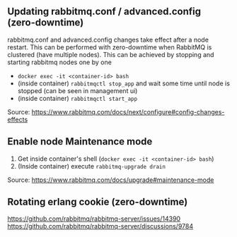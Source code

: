 ## Updating rabbitmq.conf / advanced.config (zero-downtime)

rabbitmq.conf and advanced.config changes take effect after a node restart. This can be performed with zero-downtime when RabbitMQ is clustered (have multiple nodes). This can be achieved by stopping and starting rabbitmq nodes one by one
* `docker exec -it <container-id> bash`
* (inside container) `rabbitmqctl stop_app` and wait some time until node is stopped (can be seen in management ui)
* (inside container) `rabbitmqctl start_app`

Source: https://www.rabbitmq.com/docs/next/configure#config-changes-effects

## Enable node Maintenance mode

1. Get inside container's shell (`docker exec -it <container-id> bash`)
2. (Inside container) execute `rabbitmq-upgrade drain`

Source: https://www.rabbitmq.com/docs/upgrade#maintenance-mode

## Rotating erlang cookie (zero-downtime)

https://github.com/rabbitmq/rabbitmq-server/issues/14390
https://github.com/rabbitmq/rabbitmq-server/discussions/9784
